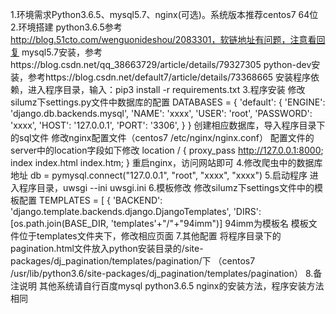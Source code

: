 1.环境需求Python3.6.5、mysql5.7、nginx(可选)。系统版本推荐centos7 64位
2.环境搭建
  python3.6.5参考 http://blog.51cto.com/wenguonideshou/2083301，软链地址有问题，注意看回复
  mysql5.7安装，参考https://blog.csdn.net/qq_38663729/article/details/79327305
  python-dev安装，参考https://blog.csdn.net/default7/article/details/73368665
  安装程序依赖，进入程序目录，输入：pip3 install -r requirements.txt
3.程序安装
  修改silumz下settings.py文件中数据库的配置
  DATABASES = {
      'default': {
          'ENGINE': 'django.db.backends.mysql',
          'NAME': 'xxxx',
          'USER': 'root',
          'PASSWORD': 'xxxx',
          'HOST': '127.0.0.1',
          'PORT': '3306',
      }
  }
  创建相应数据库，导入程序目录下的sql文件
  修改nginx配置文件（centos7  /etc/nginx/nginx.conf）
  配置文件的server中的location字段如下修改
  location / {
            proxy_pass   http://127.0.0.1:8000;
            index  index.html index.htm;
        }
  重启nginx，访问网站即可
4.修改爬虫中的数据库地址
  db = pymysql.connect("127.0.0.1", "root", "xxxx", "xxxx")
5.启动程序
  进入程序目录，uwsgi --ini uwsgi.ini
6.模板修改
  修改silumz下settings文件中的模板配置
  TEMPLATES = [
    {
        'BACKEND': 'django.template.backends.django.DjangoTemplates',
        'DIRS': [os.path.join(BASE_DIR, 'templates'+"/"+"94imm")]
  94imm为模板名
  模板文件位于templates文件夹下，修改相应页面
7.其他配置
  将程序目录下的pagination.html文件放入python安装目录的/site-packages/dj_pagination/templates/pagination/下
  （centos7  /usr/lib/python3.6/site-packages/dj_pagination/templates/pagination）
8.备注说明
  其他系统请自行百度mysql python3.6.5 nginx的安装方法，程序安装方法相同
